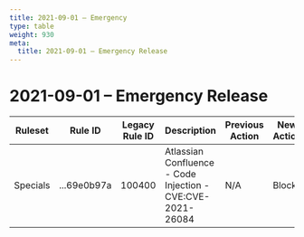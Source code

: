 ```yaml
---
title: 2021-09-01 – Emergency
type: table
weight: 930
meta:
  title: 2021-09-01 – Emergency Release
---
```


# 2021-09-01 – Emergency Release

<TableWrap><table style="width: 100%">

<thead>
  <tr>
    <th>Ruleset</th>
    <th>Rule ID</th>
    <th>Legacy Rule ID</th>
    <th>Description</th>
    <th>Previous Action</th>
    <th>New Action</th>
  </tr>
</thead>
<tbody>
  <tr>
    <td>Specials</td>
    <td>...69e0b97a</td>
    <td>100400</td>
    <td>Atlassian Confluence - Code Injection - CVE:CVE-2021-26084</td>
    <td>N/A</td>
    <td>Block</td>
  </tr>
</tbody>

</table></TableWrap>
